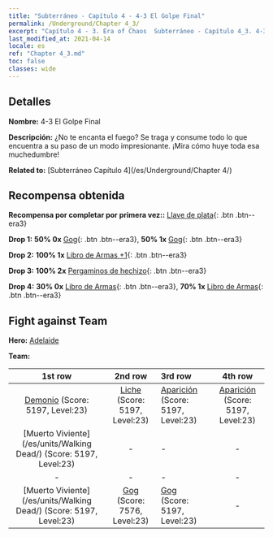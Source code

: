 ```yaml
---
title: "Subterráneo - Capítulo 4 - 4-3 El Golpe Final"
permalink: /Underground/Chapter 4_3/
excerpt: "Capítulo 4 - 3. Era of Chaos  Subterráneo - Capítulo 4_3. 4-3 El Golpe Final"
last_modified_at: 2021-04-14
locale: es
ref: "Chapter 4_3.md"
toc: false
classes: wide
---
```


## Detalles

 **Nombre:** 4-3 El Golpe Final

 **Descripción:** ¿No te encanta el fuego? Se traga y consume todo lo que encuentra a su paso de un modo impresionante. ¡Mira cómo huye toda esa muchedumbre!

 **Related to:** [Subterráneo Capítulo 4](/es/Underground/Chapter 4/)

## Recompensa obtenida

 **Recompensa por completar por primera vez::** [Llave de plata](/es/Items/con_693/){: .btn .btn--era3}

 **Drop 1:** **50% 0x** [Gog](/es/Items/unt_227/){: .btn .btn--era3}, **50% 1x** [Gog](/es/Items/unt_227/){: .btn .btn--era3}

 **Drop 2:** **100% 1x** [Libro de Armas +1](/es/Items/mat_25/){: .btn .btn--era3}

 **Drop 3:** **100% 2x** [Pergaminos de hechizo](/es/Items/con_694/){: .btn .btn--era3}

 **Drop 4:** **30% 0x** [Libro de Armas](/es/Items/mat_18/){: .btn .btn--era3}, **70% 1x** [Libro de Armas](/es/Items/mat_18/){: .btn .btn--era3}


## Fight against Team
 **Hero:** [Adelaide](/es/heroes/Adelaide/)

 **Team:**


  | 1st row | 2nd row | 3rd row | 4th row |
  |:----:|:----:|:----|:----:|
  | [Demonio](/es/units/Demon/) (Score: 5197, Level:23)  | [Liche](/es/units/Lich/) (Score: 5197, Level:23)  | [Aparición](/es/units/Wight/) (Score: 5197, Level:23)  | [Aparición](/es/units/Wight/) (Score: 5197, Level:23)  |
  | [Muerto Viviente](/es/units/Walking Dead/) (Score: 5197, Level:23)  | - | - | - |
  | - | - | - | - |
  | [Muerto Viviente](/es/units/Walking Dead/) (Score: 5197, Level:23)  | [Gog](/es/units/Gog/) (Score: 7576, Level:23)  | [Gog](/es/units/Gog/) (Score: 5197, Level:23)  | - |


